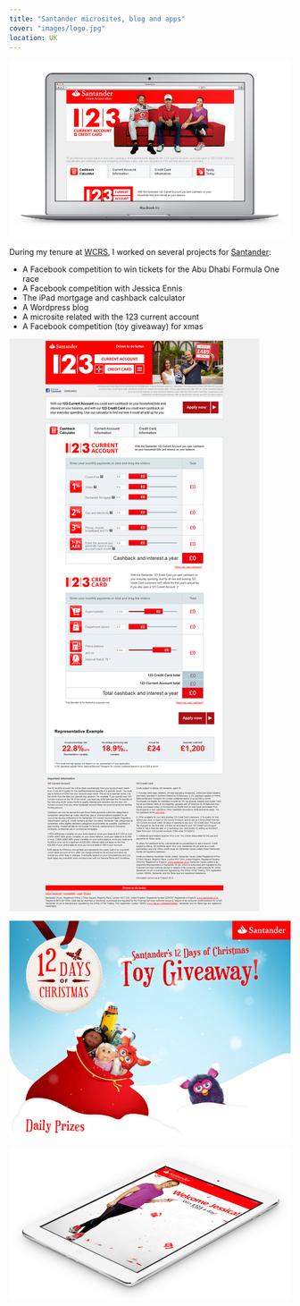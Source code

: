 ```yaml
---
title: "Santander microsites, blog and apps"
cover: "images/logo.jpg"
location: UK
---
```


![](./images/1.jpg)

During my tenure at [WCRS](http://www.wcrs.com), I worked on several projects for [Santander](https://www.santander.co.uk):

* A Facebook competition to win tickets for the Abu Dhabi Formula One race
* A Facebook competition with Jessica Ennis
* The iPad mortgage and cashback calculator
* A Wordpress blog
* A microsite related with the 123 current account
* A Facebook competition (toy giveaway) for xmas

![](./images/3.jpg)

![](./images/2.jpg)

![](./images/4.jpg)
